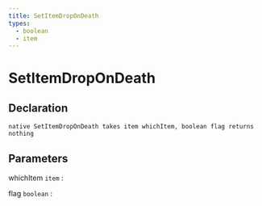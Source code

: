 ```yaml
---
title: SetItemDropOnDeath
types:
  - boolean
  - item
---
```


# SetItemDropOnDeath

## Declaration

```jass
native SetItemDropOnDeath takes item whichItem, boolean flag returns nothing
```

## Parameters
whichItem `item`
: 

flag `boolean`
: 
